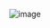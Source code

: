 ![image](https://user-images.githubusercontent.com/77680596/160251268-4eaca618-213c-4aae-9ce7-e95bac251ed9.png)
